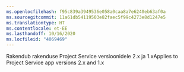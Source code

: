 ```yaml
---
ms.openlocfilehash: f95c839a3949536e058a0caa8a7e6240eb63af0a
ms.sourcegitcommit: 11a61db54119503e82faec5f99c4273e8d1247e5
ms.translationtype: HT
ms.contentlocale: et-EE
ms.lasthandoff: 10/16/2020
ms.locfileid: "4069469"
---
```

<span data-ttu-id="a3074-101">Rakendub rakenduse Project Service versioonidele 2.x ja 1.x</span><span class="sxs-lookup"><span data-stu-id="a3074-101">Applies to Project Service app versions 2.x and 1.x</span></span>
